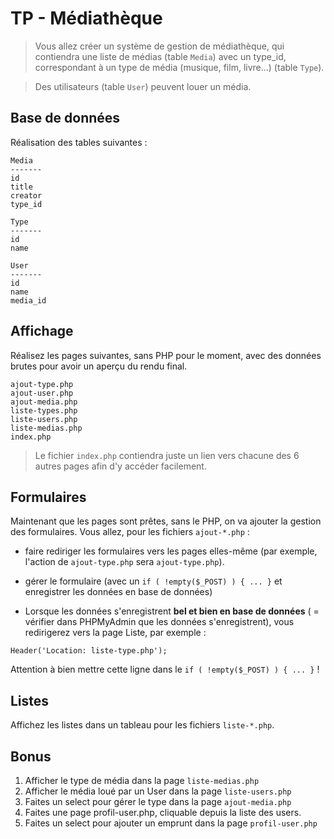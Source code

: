 # TP - Médiathèque

> Vous allez créer un système de gestion de médiathèque, qui contiendra une liste de médias (table `Media`) avec un type_id, correspondant à un type de média (musique, film, livre...) (table `Type`).

> Des utilisateurs (table `User`) peuvent louer un média.

## Base de données

Réalisation des tables suivantes :
```
Media
-------
id
title
creator
type_id
```

```
Type
-------
id
name
```

```
User
-------
id
name
media_id
```

## Affichage

Réalisez les pages suivantes, sans PHP pour le moment, avec des données brutes pour avoir un aperçu du rendu final.

```
ajout-type.php
ajout-user.php
ajout-media.php
liste-types.php
liste-users.php
liste-medias.php
index.php
```

> Le fichier `index.php` contiendra juste un lien vers chacune des 6 autres pages afin d'y accéder facilement.

## Formulaires

Maintenant que les pages sont prêtes, sans le PHP, on va ajouter la gestion des formulaires. Vous allez, pour les fichiers `ajout-*.php` :

- faire rediriger les formulaires vers les pages elles-même (par exemple, l'action de `ajout-type.php` sera `ajout-type.php`).

- gérer le formulaire (avec un `if ( !empty($_POST) ) { ... }` et enregistrer les données en base de données)

- Lorsque les données s'enregistrent **bel et bien en base de données** ( = vérifier dans PHPMyAdmin que les données s'enregistrent), vous redirigerez vers la page Liste, par exemple :

`Header('Location: liste-type.php');`

Attention à bien mettre cette ligne dans le `if ( !empty($_POST) ) { ... }` !

## Listes

Affichez les listes dans un tableau pour les fichiers `liste-*.php`.

## Bonus 

1. Afficher le type de média dans la page `liste-medias.php`
2. Afficher le média loué par un User dans la page `liste-users.php`
3. Faites un select pour gérer le type dans la page `ajout-media.php`
4. Faites une page profil-user.php, cliquable depuis la liste des users.
5. Faites un select pour ajouter un emprunt dans la page `profil-user.php`